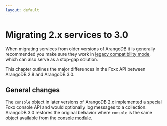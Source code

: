 ```yaml
---
layout: default
---
```

Migrating 2.x services to 3.0
=============================

When migrating services from older versions of ArangoDB it is generally recommended you make sure they work in [legacy compatibility mode](foxx-guides-legacymode.html), which can also serve as a stop-gap solution.

This chapter outlines the major differences in the Foxx API between ArangoDB 2.8 and ArangoDB 3.0.

General changes
---------------

The `console` object in later versions of ArangoDB 2.x implemented a special Foxx console API and would optionally log messages to a collection. ArangoDB 3.0 restores the original behavior where `console` is the same object available from the [console module](appendix-javascriptmodules-console.html).
